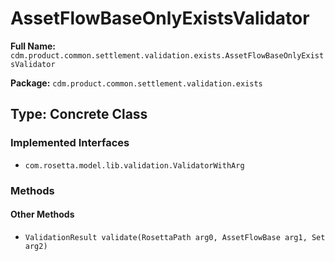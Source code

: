 # AssetFlowBaseOnlyExistsValidator

**Full Name:** `cdm.product.common.settlement.validation.exists.AssetFlowBaseOnlyExistsValidator`

**Package:** `cdm.product.common.settlement.validation.exists`

## Type: Concrete Class

### Implemented Interfaces

- `com.rosetta.model.lib.validation.ValidatorWithArg`

### Methods

#### Other Methods

- `ValidationResult validate(RosettaPath arg0, AssetFlowBase arg1, Set arg2)`

